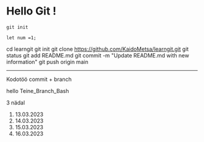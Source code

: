 # Hello Git !

`git init`


```
let num =1;
```

cd learngit
git init
git clone https://github.com/KaidoMetsa/learngit.git
git status
git add README.md
git commit -m "Update README.md with new information"
git push origin main



______________________________

Kodotöö commit + branch 

hello
Teine_Branch_Bash

3 nädal

1. 13.03.2023
2. 14.03.2023
3. 15.03.2023
4. 16.03.2023
